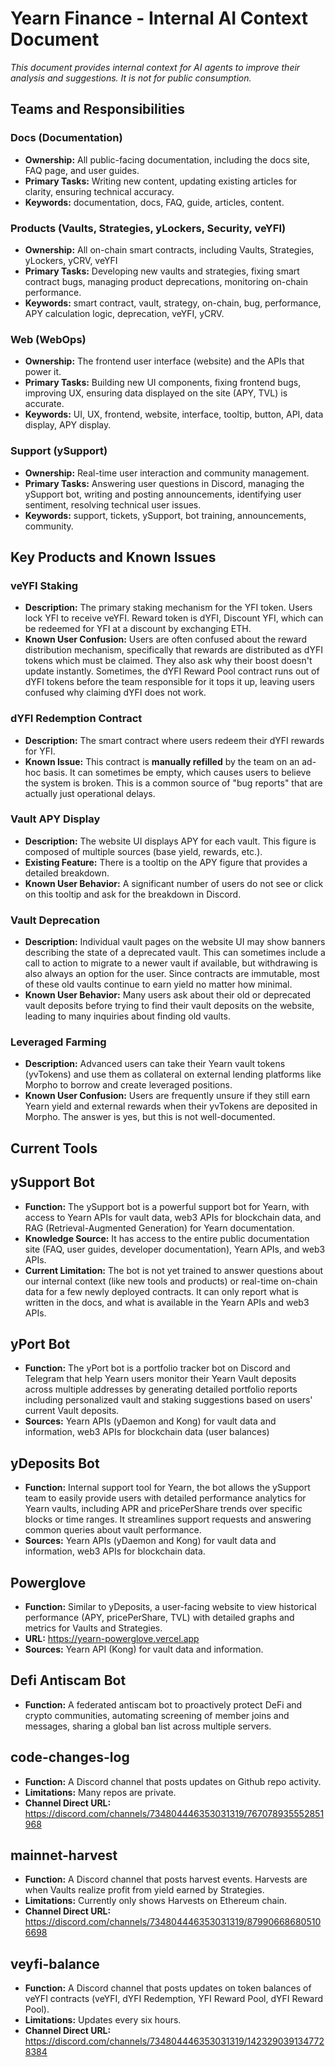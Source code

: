 # Yearn Finance - Internal AI Context Document
_This document provides internal context for AI agents to improve their analysis and suggestions. It is not for public consumption._

## Teams and Responsibilities

### Docs (Documentation)
- **Ownership:** All public-facing documentation, including the docs site, FAQ page, and user guides.
- **Primary Tasks:** Writing new content, updating existing articles for clarity, ensuring technical accuracy.
- **Keywords:** documentation, docs, FAQ, guide, articles, content.

### Products (Vaults, Strategies, yLockers, Security, veYFI)
- **Ownership:** All on-chain smart contracts, including Vaults, Strategies, yLockers, yCRV, veYFI
- **Primary Tasks:** Developing new vaults and strategies, fixing smart contract bugs, managing product deprecations, monitoring on-chain performance.
- **Keywords:** smart contract, vault, strategy, on-chain, bug, performance, APY calculation logic, deprecation, veYFI, yCRV.

### Web (WebOps)
- **Ownership:** The frontend user interface (website) and the APIs that power it.
- **Primary Tasks:** Building new UI components, fixing frontend bugs, improving UX, ensuring data displayed on the site (APY, TVL) is accurate.
- **Keywords:** UI, UX, frontend, website, interface, tooltip, button, API, data display, APY display.

### Support (ySupport)
- **Ownership:** Real-time user interaction and community management.
- **Primary Tasks:** Answering user questions in Discord, managing the ySupport bot, writing and posting announcements, identifying user sentiment, resolving technical user issues.
- **Keywords:** support, tickets, ySupport, bot training, announcements, community.

## Key Products and Known Issues

### veYFI Staking
- **Description:** The primary staking mechanism for the YFI token. Users lock YFI to receive veYFI. Reward token is dYFI, Discount YFI, which can be redeemed for YFI at a discount by exchanging ETH.
- **Known User Confusion:** Users are often confused about the reward distribution mechanism, specifically that rewards are distributed as dYFI tokens which must be claimed. They also ask why their boost doesn't update instantly. Sometimes, the dYFI Reward Pool contract runs out of dYFI tokens before the team responsible for it tops it up, leaving users confused why claiming dYFI does not work.

### dYFI Redemption Contract
- **Description:** The smart contract where users redeem their dYFI rewards for YFI.
- **Known Issue:** This contract is **manually refilled** by the team on an ad-hoc basis. It can sometimes be empty, which causes users to believe the system is broken. This is a common source of "bug reports" that are actually just operational delays.

### Vault APY Display
- **Description:** The website UI displays APY for each vault. This figure is composed of multiple sources (base yield, rewards, etc.).
- **Existing Feature:** There is a tooltip on the APY figure that provides a detailed breakdown.
- **Known User Behavior:** A significant number of users do not see or click on this tooltip and ask for the breakdown in Discord.

### Vault Deprecation
- **Description:** Individual vault pages on the website UI may show banners describing the state of a deprecated vault. This can sometimes include a call to action to migrate to a newer vault if available, but withdrawing is also always an option for the user. Since contracts are immutable, most of these old vaults continue to earn yield no matter how minimal.
- **Known User Behavior:** Many users ask about their old or deprecated vault deposits before trying to find their vault deposits on the website, leading to many inquiries about finding old vaults.

### Leveraged Farming
- **Description:** Advanced users can take their Yearn vault tokens (yvTokens) and use them as collateral on external lending platforms like Morpho to borrow and create leveraged positions.
- **Known User Confusion:** Users are frequently unsure if they still earn Yearn yield and external rewards when their yvTokens are deposited in Morpho. The answer is yes, but this is not well-documented.

## Current Tools

## ySupport Bot
- **Function:** The ySupport bot is a powerful support bot for Yearn, with access to Yearn APIs for vault data, web3 APIs for blockchain data, and RAG (Retrieval-Augmented Generation) for Yearn documentation.
- **Knowledge Source:** It has access to the entire public documentation site (FAQ, user guides, developer documentation), Yearn APIs, and web3 APIs.
- **Current Limitation:** The bot is not yet trained to answer questions about our internal context (like new tools and products) or real-time on-chain data for a few newly deployed contracts. It can only report what is written in the docs, and what is available in the Yearn APIs and web3 APIs.

## yPort Bot
- **Function:** The yPort bot is a portfolio tracker bot on Discord and Telegram that help Yearn users monitor their Yearn Vault deposits across multiple addresses by generating detailed portfolio reports including personalized vault and staking suggestions based on users' current Vault deposits.
- **Sources:** Yearn APIs (yDaemon and Kong) for vault data and information, web3 APIs for blockchain data (user balances)

## yDeposits Bot
- **Function:** Internal support tool for Yearn, the bot allows the ySupport team to easily provide users with detailed performance analytics for Yearn vaults, including APR and pricePerShare trends over specific blocks or time ranges. It streamlines support requests and answering common queries about vault performance.
- **Sources:** Yearn APIs (yDaemon and Kong) for vault data and information, web3 APIs for blockchain data.

## Powerglove
- **Function:** Similar to yDeposits, a user-facing website to view historical performance (APY, pricePerShare, TVL) with detailed graphs and metrics for Vaults and Strategies.
- **URL:** https://yearn-powerglove.vercel.app
- **Sources:** Yearn API (Kong) for vault data and information.

## Defi Antiscam Bot
- **Function:** A federated antiscam bot to proactively protect DeFi and crypto communities, automating screening of member joins and messages, sharing a global ban list across multiple servers.

## code-changes-log
- **Function:** A Discord channel that posts updates on Github repo activity. 
- **Limitations:** Many repos are private.
- **Channel Direct URL:** https://discord.com/channels/734804446353031319/767078935552851968

## mainnet-harvest
- **Function:** A Discord channel that posts harvest events. Harvests are when Vaults realize profit from yield earned by Strategies. 
- **Limitations:** Currently only shows Harvests on Ethereum chain.
- **Channel Direct URL:** https://discord.com/channels/734804446353031319/879906686805106698

## veyfi-balance
- **Function:** A Discord channel that posts updates on token balances of veYFI contracts (veYFI, dYFI Redemption, YFI Reward Pool, dYFI Reward Pool). 
- **Limitations:** Updates every six hours.
- **Channel Direct URL:** https://discord.com/channels/734804446353031319/1423290391347728384
